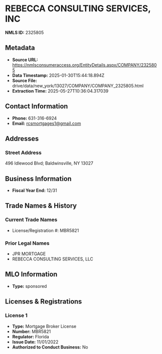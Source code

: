 # REBECCA CONSULTING SERVICES, INC

**NMLS ID:** 2325805

## Metadata
- **Source URL:** https://nmlsconsumeraccess.org/EntityDetails.aspx/COMPANY/2325805
- **Data Timestamp:** 2025-01-30T15:44:18.894Z
- **Source File:** drive/data/new_york/13027/COMPANY/COMPANY_2325805.html
- **Extraction Time:** 2025-05-27T10:36:04.317039

## Contact Information
- **Phone:** 631-316-6924
- **Email:** rcsmortgages1@gmail.com

## Addresses
### Street Address
496 Idlewood Blvd; Baldwinsville, NY 13027

## Business Information
- **Fiscal Year End:** 12/31

## Trade Names & History
### Current Trade Names
- License/Registration #: MBR5821

### Prior Legal Names
- JPR MORTGAGE
- REBECCA CONSULTING SERVICES, LLC

## MLO Information
- **Type:** sponsored

## Licenses & Registrations

### License 1
- **Type:** Mortgage Broker License
- **Number:** MBR5821
- **Regulator:** Florida
- **Issue Date:** 11/01/2022
- **Authorized to Conduct Business:** No
